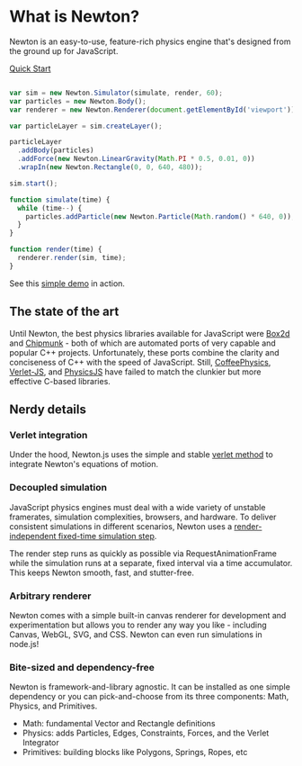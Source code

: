# What is Newton?

Newton is an easy-to-use, feature-rich physics engine that's designed from the ground up for JavaScript.

[Quick Start](http://www.google.com)

```js

var sim = new Newton.Simulator(simulate, render, 60);
var particles = new Newton.Body();
var renderer = new Newton.Renderer(document.getElementById('viewport'));

var particleLayer = sim.createLayer();

particleLayer
  .addBody(particles)
  .addForce(new Newton.LinearGravity(Math.PI * 0.5, 0.01, 0))
  .wrapIn(new Newton.Rectangle(0, 0, 640, 480));

sim.start();

function simulate(time) {
  while (time--) {
    particles.addParticle(new Newton.Particle(Math.random() * 640, 0));
  }
}

function render(time) {
  renderer.render(sim, time);
}
```

See this [simple demo](http://www.google.com) in action.

## The state of the art

Until Newton, the best physics libraries available for JavaScript were
[Box2d](https://github.com/kripken/box2d.js/) and
[Chipmunk](https://github.com/josephg/Chipmunk-js) -
both of which are automated ports of very capable and popular C++ projects.
Unfortunately, these ports combine the clarity and conciseness of C++ with the speed of JavaScript.
Still,
[CoffeePhysics](https://github.com/soulwire/Coffee-Physics),
[Verlet-JS](https://github.com/subprotocol/verlet-js), and
[PhysicsJS](https://github.com/wellcaffeinated/PhysicsJS)
have failed to match the clunkier but more effective C-based libraries.

## Nerdy details

### Verlet integration

Under the hood, Newton.js uses the simple and stable
[verlet method](http://www.gamedev.net/page/resources/_/technical/math-and-physics/a-verlet-based-approach-for-2d-game-physics-r2714)
to integrate Newton's equations of motion.

### Decoupled simulation

JavaScript physics engines must deal with a wide variety of unstable framerates,
simulation complexities,
browsers, and hardware. To deliver consistent simulations in different scenarios, Newton uses a
[render-independent fixed-time simulation step](http://gafferongames.com/game-physics/fix-your-timestep/).

The render step runs as quickly as possible via RequestAnimationFrame while the simulation runs at a separate,
fixed interval via a time accumulator. This keeps Newton smooth, fast, and stutter-free.

### Arbitrary renderer

Newton comes with a simple built-in canvas renderer for development and experimentation but allows
you to render any way you like - including Canvas, WebGL, SVG, and CSS. Newton can even run simulations
in node.js!

### Bite-sized and dependency-free

Newton is framework-and-library agnostic. It can be installed as one simple dependency or
you can pick-and-choose from its three components: Math, Physics, and Primitives.
- Math: fundamental Vector and Rectangle definitions
- Physics: adds Particles, Edges, Constraints, Forces, and the Verlet Integrator
- Primitives: building blocks like Polygons, Springs, Ropes, etc





